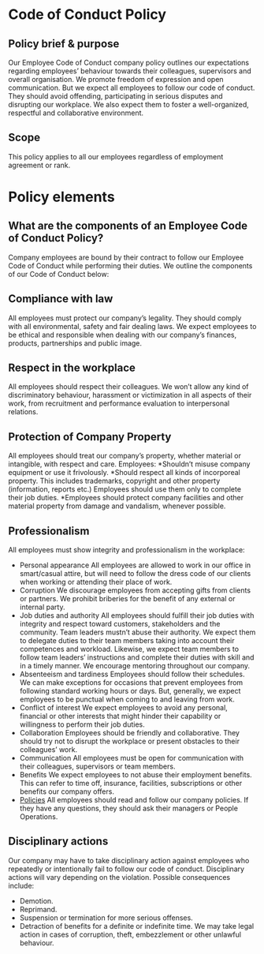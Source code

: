 # Code of Conduct Policy
## Policy brief & purpose

Our Employee Code of Conduct company policy outlines our expectations regarding employees’ behaviour towards their colleagues, supervisors and overall organisation. 
We promote freedom of expression and open communication. But we expect all employees to follow our code of conduct. They should avoid offending, participating in serious disputes and disrupting our workplace. We also expect them to foster a well-organized, respectful and collaborative environment.

## Scope
This policy applies to all our employees regardless of employment agreement or rank. 

# Policy elements
## What are the components of an Employee Code of Conduct Policy?
Company employees are bound by their contract to follow our Employee Code of Conduct while performing their duties. We outline the components of our Code of Conduct below:

## Compliance with law
All employees must protect our company’s legality. They should comply with all environmental, safety and fair dealing laws. We expect employees to be ethical and responsible when dealing with our company’s finances, products, partnerships and public image.

## Respect in the workplace
All employees should respect their colleagues. We won’t allow any kind of discriminatory behaviour, harassment or victimization in all aspects of their work, from recruitment and performance evaluation to interpersonal relations.

## Protection of Company Property
All employees should treat our company’s property, whether material or intangible, with respect and care. 
Employees:
*Shouldn’t misuse company equipment or use it frivolously.
*Should respect all kinds of incorporeal property. This includes trademarks, copyright and other property (information, reports etc.) Employees should use them only to complete their job duties.
*Employees should protect company facilities and other material property from damage and vandalism, whenever possible.

## Professionalism
All employees must show integrity and professionalism in the workplace:
  * Personal appearance
All employees are allowed to work in our office in smart/casual attire, but will need to follow the dress code of our clients when working or attending their place of work.
  * Corruption
We discourage employees from accepting gifts from clients or partners. We prohibit briberies for the benefit of any external or internal party.
  * Job duties and authority
All employees should fulfill their job duties with integrity and respect toward customers, stakeholders and the community. Team leaders mustn’t abuse their authority. We expect them to delegate duties to their team members taking into account their competences and workload. Likewise, we expect team members to follow team leaders’ instructions and complete their duties with skill and in a timely manner.
We encourage mentoring throughout our company. 
  * Absenteeism and tardiness
Employees should follow their schedules. We can make exceptions for occasions that prevent employees from following standard working hours or days. But, generally, we expect employees to be punctual when coming to and leaving from work.
  * Conflict of interest
We expect employees to avoid any personal, financial or other interests that might hinder their capability or willingness to perform their job duties.
  * Collaboration
Employees should be friendly and collaborative. They should try not to disrupt the workplace or present obstacles to their colleagues’ work.
  * Communication
All employees must be open for communication with their colleagues, supervisors or team members.
  * Benefits
We expect employees to not abuse their employment benefits. This can refer to time off, insurance, facilities, subscriptions or other benefits our company offers.
  * [Policies](policies.infinityworks.com)
All employees should read and follow our company policies. If they have any questions, they should ask their managers or People Operations.

## Disciplinary actions
Our company may have to take disciplinary action against employees who repeatedly or intentionally fail to follow our code of conduct. Disciplinary actions will vary depending on the violation. 
Possible consequences include:
* Demotion.
* Reprimand.
* Suspension or termination for more serious offenses.
* Detraction of benefits for a definite or indefinite time.
We may take legal action in cases of corruption, theft, embezzlement or other unlawful behaviour.
 

